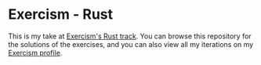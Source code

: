 # Exercism - Rust

This is my take at [Exercism's Rust track](https://exercism.org/tracks/rust).
You can browse this repository for the solutions of the exercises, and you can also view all my iterations on my [Exercism profile](https://exercism.org/profiles/florianbsh).
